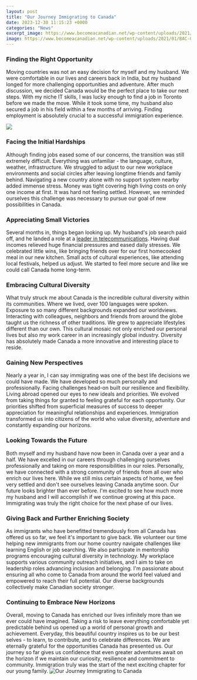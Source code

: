 ```yaml
---
layout: post
title: "Our Journey Immigrating to Canada"
date: 2023-12-30 11:15:23 +0000
categories: "News"
excerpt_image: https://www.becomeacanadian.net/wp-content/uploads/2021/01/BAC-GIF-4-1.jpg
image: https://www.becomeacanadian.net/wp-content/uploads/2021/01/BAC-GIF-4-1.jpg
---
```


### Finding the Right Opportunity
Moving countries was not an easy decision for myself and my husband. We were comfortable in our lives and careers back in India, but my husband longed for more challenging opportunities and adventure. After much discussion, we decided Canada would be the perfect place to take our next steps. With my niche IT skills, I was lucky enough to find a job in Toronto before we made the move. While it took some time, my husband also secured a job in his field within a few months of arriving. Finding employment is absolutely crucial to a successful immigration experience.

![](https://arrivein.com/wp-content/uploads/2019/08/Immigration-101-Blog-Banner-1.png)
### Facing the Initial Hardships  
Although finding jobs eased some of our concerns, the transition was still extremely difficult. Everything was unfamiliar - the language, culture, weather, infrastructure. We struggled to adjust to our new workplace environments and social circles after leaving longtime friends and family behind. Navigating a new country alone with no support system nearby added immense stress. Money was tight covering high living costs on only one income at first. It was hard not feeling settled. However, we reminded ourselves this challenge was necessary to pursue our goal of new possibilities in Canada.
### Appreciating Small Victories
Several months in, things began looking up. My husband's job search paid off, and he landed a role at a [leader in telecommunications](https://store.fi.io.vn/xmas-bernard-dog-christmas-lights-puppy-lover-2). Having dual incomes relieved huge financial pressures and eased daily stresses. We celebrated little wins, like bringing friends over for our first homecooked meal in our new kitchen. Small acts of cultural experiences, like attending local festivals, helped us adjust. We started to feel more secure and like we could call Canada home long-term.
### Embracing Cultural Diversity   
What truly struck me about Canada is the incredible cultural diversity within its communities. Where we lived, over 100 languages were spoken. Exposure to so many different backgrounds expanded our worldviews. Interacting with colleagues, neighbors and friends from around the globe taught us the richness of other traditions. We grew to appreciate lifestyles different than our own. This cultural mosaic not only enriched our personal lives but also my work career in an increasingly global industry. Diversity has absolutely made Canada a more innovative and interesting place to reside.
### Gaining New Perspectives  
Nearly a year in, I can say immigrating was one of the best life decisions we could have made. We have developed so much personally and professionally. Facing challenges head-on built our resilience and flexibility. Living abroad opened our eyes to new ideals and priorities. We evolved from taking things for granted to feeling grateful for each opportunity. Our priorities shifted from superficial measures of success to deeper appreciation for meaningful relationships and experiences. Immigration transformed us into citizens of the world who value diversity, adventure and constantly expanding our horizons.
### Looking Towards the Future
Both myself and my husband have now been in Canada over a year and a half. We have excelled in our careers through challenging ourselves professionally and taking on more responsibilities in our roles. Personally, we have connected with a strong community of friends from all over who enrich our lives here. While we still miss certain aspects of home, we feel very settled and don't see ourselves leaving Canada anytime soon. Our future looks brighter than ever before. I'm excited to see how much more my husband and I will accomplish if we continue growing at this pace. Immigrating was truly the right choice for the next phase of our lives.
### Giving Back and Further Enriching Society  
As immigrants who have benefitted tremendously from all Canada has offered us so far, we feel it's important to give back. We volunteer our time helping new immigrants from our home country navigate challenges like learning English or job searching. We also participate in mentorship programs encouraging cultural diversity in technology. My workplace supports various community outreach initiatives, and I aim to take on leadership roles advancing inclusion and belonging. I'm passionate about ensuring all who come to Canada from around the world feel valued and empowered to reach their full potential. Our diverse backgrounds collectively make Canadian society stronger.
### Continuing to Embrace New Horizons
Overall, moving to Canada has enriched our lives infinitely more than we ever could have imagined. Taking a risk to leave everything comfortable yet predictable behind us opened up a world of personal growth and achievement. Everyday, this beautiful country inspires us to be our best selves - to learn, to contribute, and to celebrate differences. We are eternally grateful for the opportunities Canada has presented us. Our journey so far gives us confidence that even greater adventures await on the horizon if we maintain our curiosity, resilience and commitment to community. Immigration truly was the start of the next exciting chapter for our young family.
![Our Journey Immigrating to Canada](https://www.becomeacanadian.net/wp-content/uploads/2021/01/BAC-GIF-4-1.jpg)